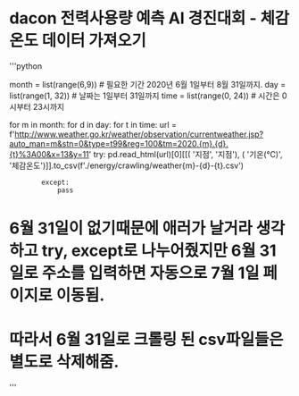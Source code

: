 # dacon 전력사용량 예측 AI 경진대회 - 체감온도 데이터 가져오기

'''python

month = list(range(6,9)) # 필요한 기간 2020년 6월 1일부터 8월 31일까지.
day = list(range(1, 32)) # 날짜는 1일부터 31일까지
time = list(range(0, 24)) # 시간은 0시부터 23시까지 

for m in month:
    for d in day:
        for t in time:
            url = f'http://www.weather.go.kr/weather/observation/currentweather.jsp?auto_man=m&stn=0&type=t99&reg=100&tm=2020.{m}.{d}.{t}%3A00&x=13&y=11'
            try: pd.read_html(url)[0][[(     '지점',                      '지점'), (  '기온(℃)',                    '체감온도')]].to_csv(f'./energy/crawling/weather{m}-{d}-{t}.csv')
                
            except:
                pass
                
# 6월 31일이 없기때문에 애러가 날거라 생각하고 try, except로 나누어줬지만 6월 31일로 주소를 입력하면 자동으로 7월 1일 페이지로 이동됨. 
# 따라서 6월 31일로 크롤링 된 csv파일들은 별도로 삭제해줌. 

'''

